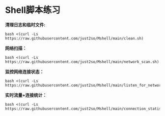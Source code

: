 # Shell脚本练习
**清理日志和临时文件:**            
```shell
bash <(curl -Ls https://raw.githubusercontent.com/just2so/Mshell/main/clean.sh)
```
**网络扫描：**
```shell
bash <(curl -Ls https://raw.githubusercontent.com/just2so/Mshell/main/network_scan.sh)
```
**监控网络连接状态：**
```shell
bash <(curl -Ls https://raw.githubusercontent.com/just2so/Mshell/main/listen_for_network_connection_status.sh)
```
**实时流量+连接统计：**
```shell
bash <(curl -Ls https://raw.githubusercontent.com/just2so/Mshell/main/connection_statistics.sh)
```




